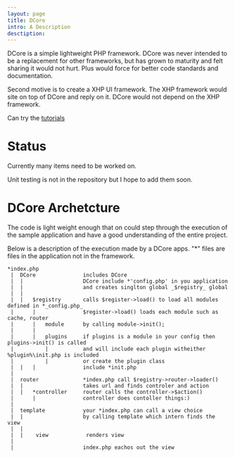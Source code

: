 ```yaml
---
layout: page
title: DCore
intro: A Description
desctiption: 
---
```


DCore is a simple lightweight PHP framework. DCore was never intended to be a 
replacement for other frameworks, but has grown to maturity and felt sharing it 
would not hurt. Plus would force for better code standards and documentation.

Second motive is to create a XHP UI framework. The XHP framework would site on top
of DCore and reply on it. DCore would not depend on the XHP framework.

Can try the [tutorials](docs/tutorials.md)


Status
=======

Currently many items need to be worked on. 

Unit testing is not in the repository but I hope to add them soon.




DCore Archetcture
================
The code is light weight enough that on could step through the execution of the sample 
application and have a good understanding of the entire project.

Below is a description of the execution made by a DCore apps. "*" files are files in the
application not in the framework.

```
*index.php
 |  DCore               includes DCore 
 |  |                   DCore include *'config.php' in you application
 |  |                   and creates singlton global _$registry_ global
 |  |
 |  |   $registry       calls $register->load() to load all modules defined in *_config.php_
 |      |               $register->load() loads each module such as cache, router 
 |      |   module      by calling module->init();
 |      |   
 |      |   plugins     if plugins is a module in your config then plugins->init() is called
 |          |           and will include each plugin witheither %plugin%\init.php is included 
 |          |           or create the plugin class
 |  |   |               include *init.php
 |
 |  router              *index.php call $registry->router->loader() 
 |  |                   takes url and finds controler and action
 |  |   *controller     router calls the controller->$action()
 |      |               controller does contoller things:)
 |
 |  template            your *index.php can call a view choice 
 |  |                   by calling template which intern finds the view
 |  |
 |  |    view            renders view              
 |
 |                      index.php eachos out the view
```